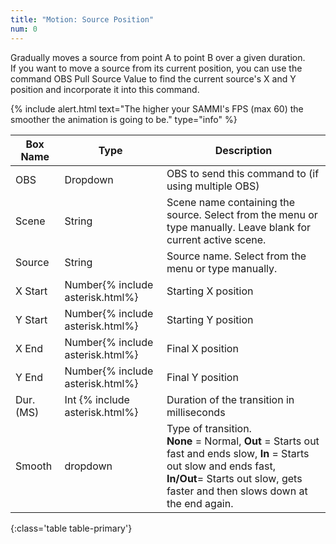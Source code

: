 ```yaml
---
title: "Motion: Source Position"
num: 0
---
```

Gradually moves a source from point A to point B over a given duration.\
If you want to move a source from its current position, you can use the command OBS Pull Source Value to find the current source's X and Y position and incorporate it into this command.

{% include alert.html text="The higher your SAMMI's FPS (max 60) the smoother the animation is going to be." type="info" %} 

| Box Name | Type | Description | 
|-------|--------|--------
|OBS|Dropdown|OBS to send this command to (if using multiple OBS)|
|Scene |	String	|Scene name containing the source. Select from the menu or type manually. Leave blank for current active scene.
|Source|	String|	Source name. Select from the menu or type manually. 
|X Start  |	Number{% include asterisk.html%}|	Starting X position
|Y Start  |	Number{% include asterisk.html%}|	Starting Y position
|X End |	Number{% include asterisk.html%}|	Final X position
|Y End |	Number{% include asterisk.html%}|	Final Y position
|Dur.(MS) |	Int {% include asterisk.html%}| Duration of the transition in milliseconds
|Smooth|	dropdown |	Type of transition.<br/> **None** = Normal, **Out** = Starts out fast and ends slow, **In** = Starts out slow and ends fast,  <br/> **In/Out**= Starts out slow, gets faster and then slows down at the end again.
{:class='table table-primary'}









